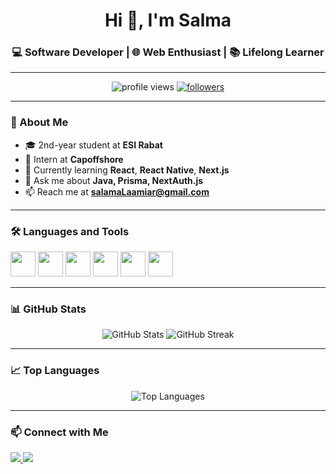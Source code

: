 <!-- Profile Header -->
<h1 align="center">Hi 👋, I'm Salma</h1>
<h3 align="center">💻 Software Developer | 🌐 Web Enthusiast | 📚 Lifelong Learner</h3>

---

<!-- Badges -->
<p align="center">
  <img src="https://komarev.com/ghpvc/?username=SalamaLaamiar&label=Profile%20views&color=0e75b6&style=flat" alt="profile views" />
  <a href="https://github.com/YOUR_USERNAME?tab=followers">
    <img src="https://img.shields.io/github/followers/SalamaLaamiar?label=Followers&style=social" alt="followers" />
  </a>
</p>

---

<!-- About Me -->
### 🚀 About Me
- 🎓 2nd-year student at **ESI Rabat**
- 💼 Intern at **Capoffshore**
- 🌱 Currently learning **React**,  **React Native**, **Next.js**
- 💬 Ask me about **Java, Prisma, NextAuth.js**
- 📫 Reach me at **salamaLaamiar@gmail.com**

---

<!-- Languages & Tools -->
### 🛠️ Languages and Tools
<p>
  <img src="https://cdn.jsdelivr.net/gh/devicons/devicon/icons/java/java-original.svg" width="40" height="40"/>
  <img src="https://cdn.jsdelivr.net/gh/devicons/devicon/icons/javascript/javascript-original.svg" width="40" height="40"/>
  <img src="https://cdn.jsdelivr.net/gh/devicons/devicon/icons/react/react-original.svg" width="40" height="40"/>
  <img src="https://cdn.jsdelivr.net/gh/devicons/devicon/icons/mysql/mysql-original.svg" width="40" height="40"/>
  <img src="https://cdn.jsdelivr.net/gh/devicons/devicon/icons/docker/docker-original.svg" width="40" height="40"/>
  <img src="https://cdn.jsdelivr.net/gh/devicons/devicon/icons/github/github-original.svg" width="40" height="40"/>
</p>

---

<!-- GitHub Stats -->
### 📊 GitHub Stats
<p align="center">
  <img src="https://github-readme-stats.vercel.app/api?username=SalamaLaamiar&show_icons=true&theme=tokyonight" alt="GitHub Stats" />
  <img src="https://github-readme-streak-stats.herokuapp.com/?user=SalamaLaamiar&theme=tokyonight" alt="GitHub Streak" />
</p>

---

<!-- Top Languages -->
### 📈 Top Languages
<p align="center">
  <img src="https://github-readme-stats.vercel.app/api/top-langs/?username=SalamaLaamiar&layout=compact&theme=tokyonight" alt="Top Languages" />
</p>

---

<!-- Connect with me -->
### 📫 Connect with Me
<p>
  <a href="https://www.linkedin.com/in/salama-l-341285310/" target="_blank">
    <img src="https://img.shields.io/badge/LinkedIn-%230A66C2.svg?logo=LinkedIn&logoColor=white" />
  </a>
  <a href="mailto:salamalaamiar@example.com">
    <img src="https://img.shields.io/badge/Email-D14836?logo=gmail&logoColor=white" />
  </a>
</p>
